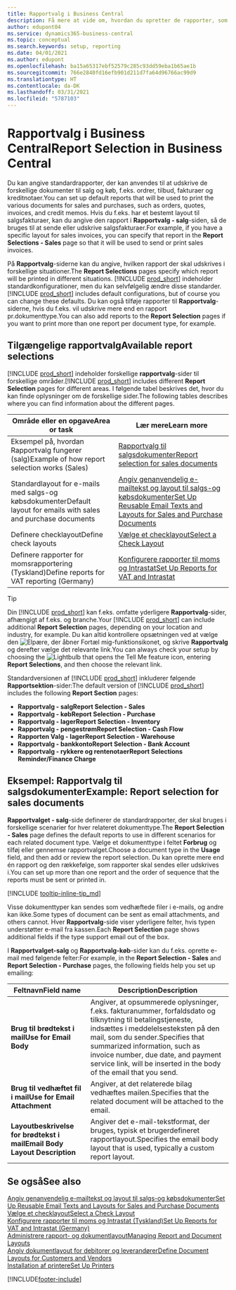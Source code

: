 ```yaml
---
title: Rapportvalg i Business Central
description: Få mere at vide om, hvordan du opretter de rapporter, som bruges til at udskrive forskellige typer dokumenter i Business Central.
author: edupont04
ms.service: dynamics365-business-central
ms.topic: conceptual
ms.search.keywords: setup, reporting
ms.date: 04/01/2021
ms.author: edupont
ms.openlocfilehash: ba15a65317ebf52579c285c93dd59eba1b65ae1b
ms.sourcegitcommit: 766e2840fd16efb901d211d7fa64d96766ac99d9
ms.translationtype: HT
ms.contentlocale: da-DK
ms.lasthandoff: 03/31/2021
ms.locfileid: "5787103"
---
```

# <a name="report-selection-in-business-central"></a><span data-ttu-id="9ef39-103">Rapportvalg i Business Central</span><span class="sxs-lookup"><span data-stu-id="9ef39-103">Report Selection in Business Central</span></span>

<span data-ttu-id="9ef39-104">Du kan angive standardrapporter, der kan anvendes til at udskrive de forskellige dokumenter til salg og køb, f.eks. ordrer, tilbud, fakturaer og kreditnotaer.</span><span class="sxs-lookup"><span data-stu-id="9ef39-104">You can set up default reports that will be used to print the various documents for sales and purchases, such as orders, quotes, invoices, and credit memos.</span></span> <span data-ttu-id="9ef39-105">Hvis du f.eks. har et bestemt layout til salgsfakturaer, kan du angive den rapport i **Rapportvalg - salg**-siden, så de bruges til at sende eller udskrive salgsfakturaer.</span><span class="sxs-lookup"><span data-stu-id="9ef39-105">For example, if you have a specific layout for sales invoices, you can specify that report in the **Report Selections - Sales** page so that it will be used to send or print sales invoices.</span></span>  

<span data-ttu-id="9ef39-106">På **Rapportvalg**-siderne kan du angive, hvilken rapport der skal udskrives i forskellige situationer.</span><span class="sxs-lookup"><span data-stu-id="9ef39-106">The **Report Selections** pages specify which report will be printed in different situations.</span></span> <span data-ttu-id="9ef39-107">[!INCLUDE [prod_short](includes/prod_short.md)] indeholder standardkonfigurationer, men du kan selvfølgelig ændre disse standarder.</span><span class="sxs-lookup"><span data-stu-id="9ef39-107">[!INCLUDE [prod_short](includes/prod_short.md)] includes default configurations, but of course you can change these defaults.</span></span> <span data-ttu-id="9ef39-108">Du kan også tilføje rapporter til **Rapportvalg**-siderne, hvis du f.eks. vil udskrive mere end en rapport pr.dokumenttype.</span><span class="sxs-lookup"><span data-stu-id="9ef39-108">You can also add reports to the **Report Selection** pages if you want to print more than one report per document type, for example.</span></span>  

## <a name="available-report-selections"></a><span data-ttu-id="9ef39-109">Tilgængelige rapportvalg</span><span class="sxs-lookup"><span data-stu-id="9ef39-109">Available report selections</span></span>

<span data-ttu-id="9ef39-110">[!INCLUDE [prod_short](includes/prod_short.md)] indeholder forskellige **rapportvalg**-sider til forskellige områder.</span><span class="sxs-lookup"><span data-stu-id="9ef39-110">[!INCLUDE [prod_short](includes/prod_short.md)] includes different **Report Selection** pages for different areas.</span></span> <span data-ttu-id="9ef39-111">I følgende tabel beskrives det, hvor du kan finde oplysninger om de forskellige sider.</span><span class="sxs-lookup"><span data-stu-id="9ef39-111">The following tables describes where you can find information about the different pages.</span></span>  

|<span data-ttu-id="9ef39-112">Område eller en opgave</span><span class="sxs-lookup"><span data-stu-id="9ef39-112">Area or task</span></span>  |<span data-ttu-id="9ef39-113">Lær mere</span><span class="sxs-lookup"><span data-stu-id="9ef39-113">Learn more</span></span>|
|--------------|----------|
|<span data-ttu-id="9ef39-114">Eksempel på, hvordan Rapportvalg fungerer (salg)</span><span class="sxs-lookup"><span data-stu-id="9ef39-114">Example of how report selection works (Sales)</span></span>|[<span data-ttu-id="9ef39-115">Rapportvalg til salgsdokumenter</span><span class="sxs-lookup"><span data-stu-id="9ef39-115">Report selection for sales documents</span></span>](#example-report-selection-for-sales-documents)|
|<span data-ttu-id="9ef39-116">Standardlayout for e-mails med salgs-og købsdokumenter</span><span class="sxs-lookup"><span data-stu-id="9ef39-116">Default layout for emails with sales and purchase documents</span></span>  |[<span data-ttu-id="9ef39-117">Angiv genanvendelig e-mailtekst og layout til salgs-og købsdokumenter</span><span class="sxs-lookup"><span data-stu-id="9ef39-117">Set Up Reusable Email Texts and Layouts for Sales and Purchase Documents</span></span>](admin-how-setup-email.md#set-up-reusable-email-texts-and-layouts-for-sales-and-purchase-documents) |
|<span data-ttu-id="9ef39-118">Definere checklayout</span><span class="sxs-lookup"><span data-stu-id="9ef39-118">Define check layouts</span></span>     |[<span data-ttu-id="9ef39-119">Vælge et checklayout</span><span class="sxs-lookup"><span data-stu-id="9ef39-119">Select a Check Layout</span></span>](finance-how-define-check-layouts.md) |
|<span data-ttu-id="9ef39-120">Definere rapporter for momsrapportering (Tyskland)</span><span class="sxs-lookup"><span data-stu-id="9ef39-120">Define reports for VAT reporting (Germany)</span></span>|[<span data-ttu-id="9ef39-121">Konfigurere rapporter til moms og Intrastat</span><span class="sxs-lookup"><span data-stu-id="9ef39-121">Set Up Reports for VAT and Intrastat</span></span>](LocalFunctionality/Germany/how-to-set-up-reports-for-vat-and-intrastat.md) |

> [!TIP]
> <span data-ttu-id="9ef39-122">Din [!INCLUDE [prod_short](includes/prod_short.md)] kan f.eks. omfatte yderligere **Rapportvalg**-sider, afhængigt af f.eks. og branche.</span><span class="sxs-lookup"><span data-stu-id="9ef39-122">Your [!INCLUDE [prod_short](includes/prod_short.md)] can include additional **Report Selection** pages, depending on your location and industry, for example.</span></span> <span data-ttu-id="9ef39-123">Du kan altid kontrollere opsætningen ved at vælge den ![Elpære, der åbner Fortæl mig-funktionsikonet](media/ui-search/search_small.png "Fortæl mig, hvad du vil foretage dig"), og skrive **Rapportvalg** og derefter vælge det relevante link.</span><span class="sxs-lookup"><span data-stu-id="9ef39-123">You can always check your setup by choosing the ![Lightbulb that opens the Tell Me feature](media/ui-search/search_small.png "Tell me what you want to do") icon, entering **Report Selections**, and then choose the relevant link.</span></span>

<span data-ttu-id="9ef39-124">Standardversionen af [!INCLUDE [prod_short](includes/prod_short.md)] inkluderer følgende **Rapportsektion**-sider:</span><span class="sxs-lookup"><span data-stu-id="9ef39-124">The default version of [!INCLUDE [prod_short](includes/prod_short.md)] includes the following **Report Section** pages:</span></span>

* <span data-ttu-id="9ef39-125">**Rapportvalg - salg**</span><span class="sxs-lookup"><span data-stu-id="9ef39-125">**Report Selection - Sales**</span></span>  
* <span data-ttu-id="9ef39-126">**Rapportvalg - køb**</span><span class="sxs-lookup"><span data-stu-id="9ef39-126">**Report Selection - Purchase**</span></span>  
* <span data-ttu-id="9ef39-127">**Rapportvalg - lager**</span><span class="sxs-lookup"><span data-stu-id="9ef39-127">**Report Selection - Inventory**</span></span>  
* <span data-ttu-id="9ef39-128">**Rapportvalg - pengestrøm**</span><span class="sxs-lookup"><span data-stu-id="9ef39-128">**Report Selection - Cash Flow**</span></span>  
* <span data-ttu-id="9ef39-129">**Rapporten Valg - lager**</span><span class="sxs-lookup"><span data-stu-id="9ef39-129">**Report Selection - Warehouse**</span></span>  
* <span data-ttu-id="9ef39-130">**Rapportvalg - bankkonto**</span><span class="sxs-lookup"><span data-stu-id="9ef39-130">**Report Selection - Bank Account**</span></span>  
* <span data-ttu-id="9ef39-131">**Rapportvalg - rykkere og rentenotaer**</span><span class="sxs-lookup"><span data-stu-id="9ef39-131">**Report Selections Reminder/Finance Charge**</span></span>  

## <a name="example-report-selection-for-sales-documents"></a><span data-ttu-id="9ef39-132">Eksempel: Rapportvalg til salgsdokumenter</span><span class="sxs-lookup"><span data-stu-id="9ef39-132">Example: Report selection for sales documents</span></span>

<span data-ttu-id="9ef39-133">**Rapportvalget - salg**-side definerer de standardrapporter, der skal bruges i forskellige scenarier for hver relateret dokumenttype.</span><span class="sxs-lookup"><span data-stu-id="9ef39-133">The **Report Selection - Sales** page defines the default reports to use in different scenarios for each related document type.</span></span> <span data-ttu-id="9ef39-134">Vælge et dokumenttype i feltet **Forbrug** og tilføj eller gennemse rapportvalget.</span><span class="sxs-lookup"><span data-stu-id="9ef39-134">Choose a document type in the **Usage** field, and then add or review the report selection.</span></span> <span data-ttu-id="9ef39-135">Du kan oprette mere end én rapport og den rækkefølge, som rapporter skal sendes eller udskrives i.</span><span class="sxs-lookup"><span data-stu-id="9ef39-135">You can set up more than one report and the order of sequence that the reports must be sent or printed in.</span></span>  

[!INCLUDE [tooltip-inline-tip_md](includes/tooltip-inline-tip_md.md)]

<span data-ttu-id="9ef39-136">Visse dokumenttyper kan sendes som vedhæftede filer i e-mails, og andre kan ikke.</span><span class="sxs-lookup"><span data-stu-id="9ef39-136">Some types of document can be sent as email attachments, and others cannot.</span></span> <span data-ttu-id="9ef39-137">Hver **Rapportvalg**-side viser yderligere felter, hvis typen understøtter e-mail fra kassen.</span><span class="sxs-lookup"><span data-stu-id="9ef39-137">Each **Report Selection** page shows additional fields if the type support email out of the box.</span></span>  

<span data-ttu-id="9ef39-138">I **Rapportvalget-salg** og **Rapportvalg-køb**-sider kan du f.eks. oprette e-mail med følgende felter:</span><span class="sxs-lookup"><span data-stu-id="9ef39-138">For example, in the **Report Selection - Sales** and **Report Selection - Purchase** pages, the following fields help you set up emailing:</span></span>

|<span data-ttu-id="9ef39-139">Feltnavn</span><span class="sxs-lookup"><span data-stu-id="9ef39-139">Field name</span></span> |<span data-ttu-id="9ef39-140">Description</span><span class="sxs-lookup"><span data-stu-id="9ef39-140">Description</span></span>  |
|-----------|-------------|
|<span data-ttu-id="9ef39-141">**Brug til brødtekst i mail**</span><span class="sxs-lookup"><span data-stu-id="9ef39-141">**Use for Email Body**</span></span>| <span data-ttu-id="9ef39-142">Angiver, at opsummerede oplysninger, f.eks. fakturanummer, forfaldsdato og tilknytning til betalingstjeneste, indsættes i meddelelsesteksten på den mail, som du sender.</span><span class="sxs-lookup"><span data-stu-id="9ef39-142">Specifies that summarized information, such as invoice number, due date, and payment service link, will be inserted in the body of the email that you send.</span></span>        |
|<span data-ttu-id="9ef39-143">**Brug til vedhæftet fil i mail**</span><span class="sxs-lookup"><span data-stu-id="9ef39-143">**Use for Email Attachment**</span></span>| <span data-ttu-id="9ef39-144">Angiver, at det relaterede bilag vedhæftes mailen.</span><span class="sxs-lookup"><span data-stu-id="9ef39-144">Specifies that the related document will be attached to the email.</span></span>|
|<span data-ttu-id="9ef39-145">**Layoutbeskrivelse for brødtekst i mail**</span><span class="sxs-lookup"><span data-stu-id="9ef39-145">**Email Body Layout Description**</span></span>|<span data-ttu-id="9ef39-146">Angiver det e-mail-tekstformat, der bruges, typisk et brugerdefineret rapportlayout.</span><span class="sxs-lookup"><span data-stu-id="9ef39-146">Specifies the email body layout that is used, typically a custom report layout.</span></span> |

## <a name="see-also"></a><span data-ttu-id="9ef39-147">Se også</span><span class="sxs-lookup"><span data-stu-id="9ef39-147">See also</span></span>

[<span data-ttu-id="9ef39-148">Angiv genanvendelig e-mailtekst og layout til salgs-og købsdokumenter</span><span class="sxs-lookup"><span data-stu-id="9ef39-148">Set Up Reusable Email Texts and Layouts for Sales and Purchase Documents</span></span>](admin-how-setup-email.md#set-up-reusable-email-texts-and-layouts-for-sales-and-purchase-documents)  
[<span data-ttu-id="9ef39-149">Vælge et checklayout</span><span class="sxs-lookup"><span data-stu-id="9ef39-149">Select a Check Layout</span></span>](finance-how-define-check-layouts.md)  
[<span data-ttu-id="9ef39-150">Konfigurere rapporter til moms og Intrastat (Tyskland)</span><span class="sxs-lookup"><span data-stu-id="9ef39-150">Set Up Reports for VAT and Intrastat (Germany)</span></span>](LocalFunctionality/Germany/how-to-set-up-reports-for-vat-and-intrastat.md)  
[<span data-ttu-id="9ef39-151">Administrere rapport- og dokumentlayout</span><span class="sxs-lookup"><span data-stu-id="9ef39-151">Managing Report and Document Layouts</span></span>](ui-manage-report-layouts.md)  
[<span data-ttu-id="9ef39-152">Angiv dokumentlayout for debitorer og leverandører</span><span class="sxs-lookup"><span data-stu-id="9ef39-152">Define Document Layouts for Customers and Vendors</span></span>](ui-define-customer-vendor-document-layouts.md)  
[<span data-ttu-id="9ef39-153">Installation af printere</span><span class="sxs-lookup"><span data-stu-id="9ef39-153">Set Up Printers</span></span>](ui-specify-printer-selection-reports.md)  


[!INCLUDE[footer-include](includes/footer-banner.md)]